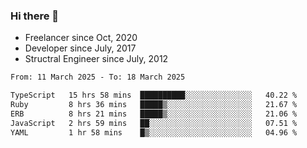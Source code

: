 ### Hi there 👋

- Freelancer since Oct, 2020
- Developer since July, 2017
- Structral Engineer since July, 2012

<!--START_SECTION:waka-->

```txt
From: 11 March 2025 - To: 18 March 2025

TypeScript   15 hrs 58 mins  ██████████░░░░░░░░░░░░░░░   40.22 %
Ruby         8 hrs 36 mins   █████▒░░░░░░░░░░░░░░░░░░░   21.67 %
ERB          8 hrs 21 mins   █████▒░░░░░░░░░░░░░░░░░░░   21.06 %
JavaScript   2 hrs 59 mins   ██░░░░░░░░░░░░░░░░░░░░░░░   07.51 %
YAML         1 hr 58 mins    █▒░░░░░░░░░░░░░░░░░░░░░░░   04.96 %
```

<!--END_SECTION:waka-->
